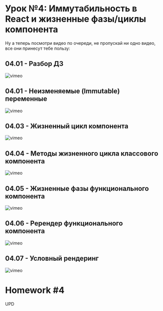 # Урок №4: Иммутабильность в React и жизненные фазы/циклы компонента


Ну а теперь посмотри видео по очереди, не пропускай ни одно видео, все они принесут тебе пользу:

## 04.01 - Разбор ДЗ

![vimeo](https://vimeo.com/700481232)

## 04.01 - Неизменяемые (Immutable) переменные

![vimeo](https://vimeo.com/700481326)


## 04.03 - Жизненный цикл компонента

![vimeo](https://vimeo.com/700483500)


## 04.04 - Методы жизненного цикла классового компонента

![vimeo](https://vimeo.com/700486681)

## 04.05 - Жизненные фазы функционального компонента

![vimeo](https://vimeo.com/700486760)


## 04.06 - Ререндер функционального компонента

![vimeo](https://vimeo.com/700486853)


## 04.07 - Условный рендеринг

![vimeo](https://vimeo.com/700487390)


# Homework #4

UPD
